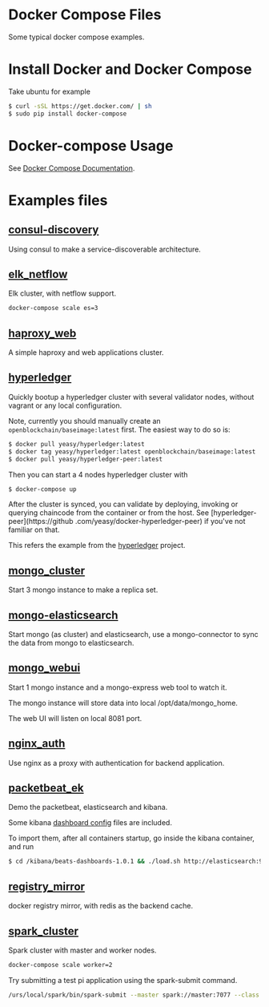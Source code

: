 Docker Compose Files
===
Some typical docker compose examples.

# Install Docker and Docker Compose
Take ubuntu for example

```sh
$ curl -sSL https://get.docker.com/ | sh
$ sudo pip install docker-compose
```

# Docker-compose Usage
See [Docker Compose Documentation](https://docs.docker.com/compose/).


# Examples files

## [consul-discovery](consul-discovery)
Using consul to make a service-discoverable architecture.

## [elk_netflow](elk_netflow)
Elk cluster, with netflow support.
```sh
docker-compose scale es=3
```

## [haproxy_web](haproxy_web)
A simple haproxy and web applications cluster.

## [hyperledger](hyperledger)
Quickly bootup a hyperledger cluster with several validator nodes, without vagrant or any local configuration.

Note, currently you should manually create an `openblockchain/baseimage:latest` first. The
easiest way to do so is:
```sh
$ docker pull yeasy/hyperledger:latest
$ docker tag yeasy/hyperledger:latest openblockchain/baseimage:latest
$ docker pull yeasy/hyperledger-peer:latest
```

Then you can start a 4 nodes hyperledger cluster with
```sh
$ docker-compose up
```

After the cluster is synced, you can validate by deploying, invoking or querying chaincode from the container or from the
host. See [hyperledger-peer](https://github .com/yeasy/docker-hyperledger-peer) if you've not familiar on that.

This refers the example from the [hyperledger](https://github.com/hyperledger/fabric/tree/master/consensus/docker-compose-files) project.

## [mongo_cluster](mongo_cluster)
Start 3 mongo instance to make a replica set.

## [mongo-elasticsearch](mongo-elasticsearch)
Start mongo (as cluster) and elasticsearch, use a mongo-connector to sync the data from mongo to elasticsearch.

## [mongo_webui](mongo_webui)
Start 1 mongo instance and a mongo-express web tool to watch it.

The mongo instance will store data into local /opt/data/mongo_home.

The web UI will listen on local 8081 port.

## [nginx_auth](nginx_auth)
Use nginx as a proxy with authentication for backend application.

## [packetbeat_ek](packetbeat_ek)
Demo the packetbeat, elasticsearch and kibana.

Some kibana [dashboard config](https://github.com/elastic/beats-dashboards) files are included.

To import them, after all containers startup, go inside the kibana container, and run
```sh
$ cd /kibana/beats-dashboards-1.0.1 && ./load.sh http://elasticsearch:9200
```

## [registry_mirror](registry_mirror)
docker registry mirror, with redis as the backend cache.

## [spark_cluster](spark_cluster)
Spark cluster with master and worker nodes.
```sh
docker-compose scale worker=2
```
Try submitting a test pi application using the spark-submit command.
```sh
/urs/local/spark/bin/spark-submit --master spark://master:7077 --class org.apache.spark.examples.SparkPi /usr/local/spark/lib/spark-examples-1.4.0-hadoop2.6.0.jar 1000
```
